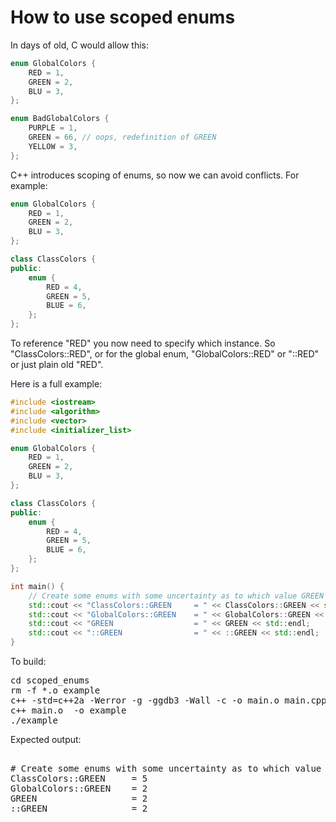 How to use scoped enums
=======================

In days of old, C would allow this:
```C++
enum GlobalColors {
    RED = 1,
    GREEN = 2,
    BLU = 3,
};

enum BadGlobalColors {
    PURPLE = 1,
    GREEN = 66, // oops, redefinition of GREEN
    YELLOW = 3,
};
```
C++ introduces scoping of enums, so now we can avoid conflicts. For example:
```C++
enum GlobalColors {
    RED = 1,
    GREEN = 2,
    BLU = 3,
};

class ClassColors {
public:
    enum {
        RED = 4,
        GREEN = 5,
        BLUE = 6,
    };
};
```
To reference "RED" you now need to specify which instance. So 
"ClassColors::RED", or for the global enum, "GlobalColors::RED" or "::RED"
or just plain old "RED".

Here is a full example:
```C++
#include <iostream>
#include <algorithm>
#include <vector>
#include <initializer_list>

enum GlobalColors {
    RED = 1,
    GREEN = 2,
    BLU = 3,
};

class ClassColors {
public:
    enum {
        RED = 4,
        GREEN = 5,
        BLUE = 6,
    };
};

int main() {
    // Create some enums with some uncertainty as to which value GREEN will have
    std::cout << "ClassColors::GREEN     = " << ClassColors::GREEN << std::endl;
    std::cout << "GlobalColors::GREEN    = " << GlobalColors::GREEN << std::endl;
    std::cout << "GREEN                  = " << GREEN << std::endl;
    std::cout << "::GREEN                = " << ::GREEN << std::endl;
}
```
To build:
<pre>
cd scoped_enums
rm -f *.o example
c++ -std=c++2a -Werror -g -ggdb3 -Wall -c -o main.o main.cpp
c++ main.o  -o example
./example
</pre>
Expected output:
<pre>

# Create some enums with some uncertainty as to which value GREEN will have
ClassColors::GREEN     = 5
GlobalColors::GREEN    = 2
GREEN                  = 2
::GREEN                = 2
</pre>
